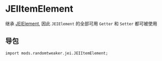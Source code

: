 # JEIItemElement

继承 [JEIElement](JEIElement.md), 因此 `JEIElement` 的全部可用 `Getter` 和 `Setter` 都可被使用

## 导包

```zenscript
import mods.randomtweaker.jei.JEIItemElement;
```
